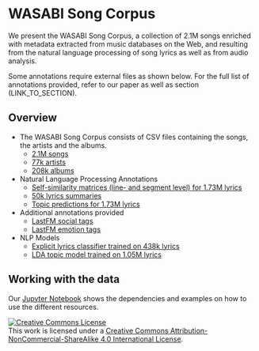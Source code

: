 # WASABI Song Corpus
We present the WASABI Song Corpus, a collection of 2.1M songs enriched with metadata extracted from music databases on the Web, and resulting from the natural language processing of song lyrics as well as from audio analysis.

Some annotations require external files as shown below. For the full list of annotations provided, refer to our paper as well as section (LINK_TO_SECTION).

## Overview
- The WASABI Song Corpus consists of CSV files containing the songs, the artists and the albums.
  - [2.1M songs](https://mega.nz/#!GUhzBagS!dkWiRhRKCzTpbWtWcUvoD3Rrhleq50krvvg6n0SaI-w)
  - [77k artists](https://mega.nz/#!jUojAQjb!lV6K3U49l0xzw7XzL5zXKQscSI8hntrO_FVp8luH4zE)
  - [208k albums](https://mega.nz/#!ScwnlarS!V59gnQY_oDOFzBplIok7nMnAC2QUq7UpbgmpDjLAWWQ)
- Natural Language Processing Annotations
  - [Self-similarity matrices (line- and segment level) for 1.73M lyrics](https://mega.nz/#!HR5R3ACA!wV9zqtQSxziZCdXwu3gApnrTIPyH2hMAgGUYJEqmlmk)
  - [50k lyrics summaries](https://mega.nz/#!SdpxTS4I!SdbzMWvZO9fKkIF1OkHZ5lPH6v5w0HvK-GeztBV1T-g)
  - [Topic predictions for 1.73M lyrics](https://mega.nz/#!mYwhASJY!nwzbkKcorV1N9rJAx81SHOmZyfZqmCUtNaZLIVp_AUY)
- Additional annotations provided
  - [LastFM social tags](https://mega.nz/#!WQx1ka7K!9PfU3K7q6JkqkfMdrirS5IRsMbEJVV1FWBEmoUGK5ME)
  - [LastFM emotion tags](https://mega.nz/#!KN5jwYpZ!GFEc04t87ylJYILQQzjMaeZNg0_DoBnYeo0dvxLoLg4)
- NLP Models
  - [Explicit lyrics classifier trained on 438k lyrics](https://mega.nz/#!ndx3zQ4I!K6Qq6Bvf9NXWHejPvMyxwTUJGn-U8K6auuN0gCktcmU)
  - [LDA topic model trained on 1.05M lyrics](https://mega.nz/#!KFhh2AyC!-OaAifvACt3CAo-Pl-D14LIOb6Gx4ReJzjmqY7StwCY)
  
## Working with the data
Our [Jupyter Notebook](https://github.com/micbuffa/WasabiDataset/blob/master/Showcase.ipynb) shows the dependencies and examples on how to use the different resources.

<a rel="license" href="http://creativecommons.org/licenses/by-nc-sa/4.0/"><img alt="Creative Commons License" style="border-width:0" src="https://i.creativecommons.org/l/by-nc-sa/4.0/88x31.png" /></a><br />This work is licensed under a <a rel="license" href="http://creativecommons.org/licenses/by-nc-sa/4.0/">Creative Commons Attribution-NonCommercial-ShareAlike 4.0 International License</a>.
